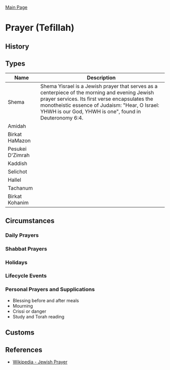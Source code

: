 [Main Page](https://yooyolo.github.io/Jewish_Learning/)

# Prayer (Tefillah)

## History


## Types
| Name | Description |
| ---- | ----------- |
| Shema | Shema Yisrael is a Jewish prayer that serves as a centerpiece of the morning and evening Jewish prayer services. Its first verse encapsulates the monotheistic essence of Judaism: "Hear, O Israel: YHWH is our God, YHWH is one", found in Deuteronomy 6:4. |
| Amidah | |
| Birkat HaMazon | |
| Pesukei D'Zimrah | |
| Kaddish | |
| Selichot | |
| Hallel | |
| Tachanum | |
| Birkat Kohanim | |

## Circumstances

### Daily Prayers

### Shabbat Prayers

### Holidays

### Lifecycle Events

### Personal Prayers and Supplications
- Blessing before and after meals
- Mourning
- Crissi or danger
- Study and Torah reading

## Customs

## References
- [Wikipedia - Jewish Prayer](https://en.wikipedia.org/wiki/Jewish_prayer)
